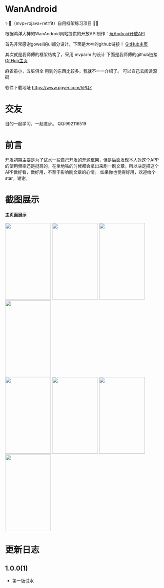 # WanAndroid
✨🌟（mvp+rxjava+retrfit）自用框架练习项目 🌟✨


根据鸿洋大神的WanAndroid网站提供的开放API制作：[玩Android开放API](https://www.wanandroid.com/blog/show/2)


首先非常感谢goweii的ui部分设计，下面是大神的github链接！
[GitHub主页](https://github.com/goweii/WanAndroid)


其次就是我师傅的框架结构了，采用 mvparm 的设计
下面是我师傅的github链接
[GitHub主页](https://github.com/BakerJQ)

麻雀虽小，五脏俱全
用到的东西比较多，我就不一一介绍了。
可以自己去阅读源码

软件下载地址
https://www.pgyer.com/hPQZ





# 交友
目的一起学习，一起进步。
QQ:992116519



# 前言

开发初期主要是为了试水一些自己开发的开源框架，但是后面发现本人对这个APP的使用频率还是挺高的，在坐地铁的时候都会拿出来刷一刷文章。所以决定把这个APP做好看，做好用，不至于影响刷文章的心情。
如果你也觉得好用，欢迎给个star，谢谢。


# 截图展示
#### 主页面展示
<div >
    <img src="https://github.com/nieyuwen/WanAndroid/blob/master/images/QQ20190808-0.jpg" width="150" height="250"  alt=""/>
    <img src="https://github.com/nieyuwen/WanAndroid/blob/master/images/QQ20190808-1.jpg" width="150" height="250"  alt=""/>
    <img src="https://github.com/nieyuwen/WanAndroid/blob/master/images/QQ20190808-2.jpg" width="150" height="250"  alt=""/>
    <img src="https://github.com/nieyuwen/WanAndroid/blob/master/images/QQ20190808-3.jpg" width="150" height="250" alt=""/>
</div>
<div >
   <img src="https://github.com/nieyuwen/WanAndroid/blob/master/images/QQ20190808-4.jpg" width="150" height="250"  alt=""/>
   <img src="https://github.com/nieyuwen/WanAndroid/blob/master/images/QQ20190808-5.jpg" width="150" height="250"  alt=""/>
   <img src="https://github.com/nieyuwen/WanAndroid/blob/master/images/QQ20190808-6.jpg" width="150" height="250"  alt=""/>
   <img src="https://github.com/nieyuwen/WanAndroid/blob/master/images/QQ20190808-7.jpg" width="150" height="250"  alt=""/>
</div>


# 更新日志

## 1.0.0(1)

- 第一版试水

